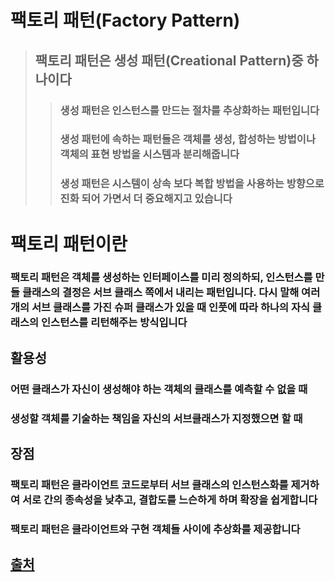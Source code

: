 # 팩토리 패턴(Factory Pattern)

> ## 팩토리 패턴은 생성 패턴(Creational Pattern)중 하나이다
>> ### 생성 패턴은 인스턴스를 만드는 절차를 추상화하는 패턴입니다
>> ### 생성 패턴에 속하는 패턴들은 객체를 생성, 합성하는 방법이나 객체의 표현 방법을 시스템과 분리해줍니다
>> ### 생성 패턴은 시스템이 상속 보다 복합 방법을 사용하는 방향으로 진화 되어 가면서 더 중요해지고 있습니다

# 팩토리 패턴이란
### 팩토리 패턴은 객체를 생성하는 인터페이스를 미리 정의하되, 인스턴스를 만들 클래스의 결정은 서브 클래스 쪽에서 내리는 패턴입니다. 다시 말해 여러개의 서브 클래스를 가진 슈퍼 클래스가 있을 때 인풋에 따라 하나의 자식 클래스의 인스턴스를 리턴해주는 방식입니다

## 활용성
### 어떤 클래스가 자신이 생성해야 하는 객체의 클래스를 예측할 수 없을 때
### 생성할 객체를 기술하는 책임을 자신의 서브클래스가 지정했으면 할 때

## 장점
### 팩토리 패턴은 클라이언트 코드로부터 서브 클래스의 인스턴스화를 제거하여 서로 간의 종속성을 낮추고, 결합도를 느슨하게 하며 확장을 쉽게합니다
### 팩토리 패턴은 클라이언트와 구현 객체들 사이에 추상화를 제공합니다

## [출처](https://readystory.tistory.com/117)

